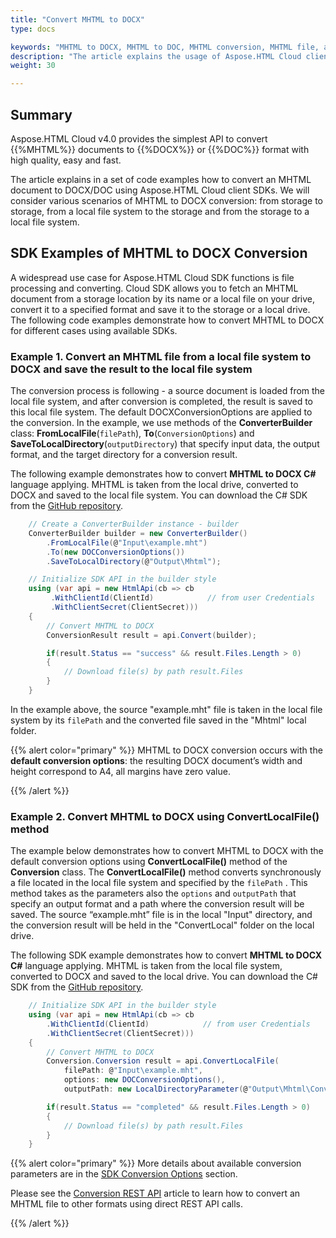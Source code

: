 ```yaml
---
title: "Convert MHTML to DOCX"
type: docs

keywords: "MHTML to DOCX, MHTML to DOC, MHTML conversion, MHTML file, asynchronous conversion, conversion SDK, convert MHTML to DOCX, SDK, SDK examples, Python, Ruby, PHP, Java, .Net, C#, Android, Swift, Node.js"
description: "The article explains the usage of Aspose.HTML Cloud client SDKs to convert MHTML to DOCX by a set of examples. SDKs are available in PHP, Python, Ruby, Android, Swift, C#, Java, C++, Node.js and more."
weight: 30

---
```


## **Summary**

Aspose.HTML Cloud v4.0 provides the simplest API to convert  {{%MHTML%}} documents to {{%DOCX%}} or {{%DOC%}} format with high quality, easy and fast. 

The article explains in a set of code examples how to convert an MHTML document to DOCX/DOC using Aspose.HTML Cloud client SDKs. We will consider various scenarios of MHTML to DOCX conversion: from storage to storage, from a local file system to the storage and from the storage to a local file system.

## **SDK Examples of MHTML to DOCX Conversion**

A widespread use case for Aspose.HTML Cloud SDK functions is file processing and converting.  Cloud SDK allows you to fetch an MHTML document from a storage location by its name or a local file on your drive, convert it to a specified format and save it to the storage or a local drive. The following code examples demonstrate how to convert MHTML to DOCX for different cases using available SDKs.

### **Example 1.**  Convert an MHTML file from a local file system to DOCX and save the result to the local file system

The conversion process is following - a source document is loaded from the local file system, and after conversion is completed, the result is saved to this local file system. The default DOCXConversionOptions are applied to the conversion. In the example, we use methods of the **ConverterBuilder** class: **FromLocalFile**(`filePath`), **To**(`ConversionOptions`) and **SaveToLocalDirectory**(`outputDirectory`) that specify input data, the output format, and the target directory for a conversion result.

The following example demonstrates how to convert **MHTML to DOCX C#** language applying. MHTML is taken from the local drive, converted to DOCX and saved to the local file system. You can download the C# SDK from the [GitHub repository](https://github.com/aspose-html-cloud/aspose-html-cloud-dotnet).

```c#
    // Create a ConverterBuilder instance - builder 	
    ConverterBuilder builder = new ConverterBuilder()
        .FromLocalFile(@"Input\example.mht")
        .To(new DOCConversionOptions())
        .SaveToLocalDirectory(@"Output\Mhtml");

    // Initialize SDK API in the builder style
	using (var api = new HtmlApi(cb => cb
         .WithClientId(ClientId)            // from user Сredentials
         .WithClientSecret(ClientSecret)))
    {
        // Convert MHTML to DOCX
	    ConversionResult result = api.Convert(builder);

        if(result.Status == "success" && result.Files.Length > 0)
        {
            // Download file(s) by path result.Files 
        }        
    }
```

In the example above, the source "example.mht" file is taken in the local file system by its `filePath` and the converted file saved in the "Mhtml" local folder.

{{% alert color="primary" %}} 
MHTML to DOCX conversion occurs with the **default conversion options**: the resulting DOCX document’s width and height correspond to A4, all margins have zero value.

{{% /alert %}} 



### **Example 2.** Convert MHTML to DOCX using ConvertLocalFile() method

The example below demonstrates how to convert  MHTML to DOCX with the default conversion options using **ConvertLocalFile()** method of the **Conversion** class.  The **ConvertLocalFile()** method converts synchronously a file located in the local file system and specified  by the `filePath` . This method takes as the parameters also the `options` and `outputPath` that specify an output format and a path where the conversion result will be saved. The source “example.mht”  file is in the local  "Input" directory, and the conversion result will be held in the "ConvertLocal" folder on the local drive.

The following SDK example demonstrates how to convert **MHTML to DOCX C#** language applying. MHTML is taken from the local file system, converted to DOCX and saved to the local drive. You can download the C# SDK from the [GitHub repository](https://github.com/aspose-html-cloud/aspose-html-cloud-dotnet).

```c#
    // Initialize SDK API in the builder style   
    using (var api = new HtmlApi(cb => cb
        .WithClientId(ClientId)            // from user Сredentials
        .WithClientSecret(ClientSecret)))
    {
        // Convert MHTML to DOCX
	    Conversion.Conversion result = api.ConvertLocalFile(
            filePath: @"Input\example.mht",
            options: new DOCConversionOptions(),
            outputPath: new LocalDirectoryParameter(@"Output\Mhtml\ConvertLocal"));

        if(result.Status == "completed" && result.Files.Length > 0)
        {
            // Download file(s) by path result.Files 
        }
    }	
```

{{% alert color="primary" %}} 
More details about available conversion parameters are in the [SDK Conversion Options](/html/conversion-api/sdk-conversion-options/) section.

Please see the [Conversion REST API](/html/conversion-api/conversion-rest-api/) article to learn how to convert an MHTML file to other formats using direct REST API calls.

{{% /alert %}} 